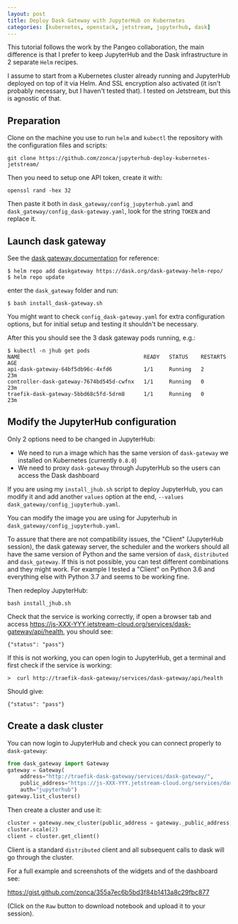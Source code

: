 ```yaml
---
layout: post
title: Deploy Dask Gateway with JupyterHub on Kubernetes
categories: [kubernetes, openstack, jetstream, jupyterhub, dask]
---
```


This tutorial follows the work by the Pangeo collaboration,
the main difference is that I prefer to keep JupyterHub and the Dask infrastructure
in 2 separate `Helm` recipes.

I assume to start from a Kubernetes cluster already running and
JupyterHub deployed on top of it via Helm. And SSL encryption also activated (it isn't probably necessary, but I haven't tested that).
I tested on Jetstream, but this is agnostic of that.

## Preparation

Clone on the machine you use to run `helm` and `kubectl` the repository
with the configuration files and scripts:

	git clone https://github.com/zonca/jupyterhub-deploy-kubernetes-jetstream/

Then you need to setup one API token, create it with:

	openssl rand -hex 32

Then paste it both in `dask_gateway/config_jupyterhub.yaml` and `dask_gateway/config_dask-gateway.yaml`,
look for the string `TOKEN` and replace it.

## Launch dask gateway

See the [dask gateway documentation](https://gateway.dask.org/install-kube.html) for reference:

	$ helm repo add daskgateway https://dask.org/dask-gateway-helm-repo/
	$ helm repo update

enter the `dask_gateway` folder and run:

	$ bash install_dask-gateway.sh

You might want to check `config_dask-gateway.yaml` for extra configuration options, but for initial setup and testing it shouldn't be necessary.

After this you should see the 3 dask gateway pods running, e.g.:

	$ kubectl -n jhub get pods
	NAME                                       READY   STATUS    RESTARTS   AGE
	api-dask-gateway-64bf5db96c-4xfd6          1/1     Running   2          23m
	controller-dask-gateway-7674bd545d-cwfnx   1/1     Running   0          23m
	traefik-dask-gateway-5bbd68c5fd-5drm8      1/1     Running   0          23m

## Modify the JupyterHub configuration

Only 2 options need to be changed in JupyterHub:

* We need to run a image which has the same version of `dask-gateway` we installed on Kubernetes (currently `0.8.0`)
* We need to proxy `dask-gateway` through JupyterHub so the users can access the Dask dashboard

If you are using my `install_jhub.sh` script to deploy JupyterHub,
you can modify it and add another `values` option at the end, `--values dask_gateway/config_jupyterhub.yaml`.

You can modify the image you are using for Jupyterhub in `dask_gateway/config_jupyterhub.yaml`.

To assure that there are not compatibility issues, the "Client" (JupyterHub session), the dask gateway server, the scheduler and the workers should all have the same version of Python and the same version of `dask`, `distributed` and `dask_gateway`. If this is not possible, you can test different combinations and they might work. For example I tested a "Client" on Python 3.6 and everything else with Python 3.7 and seems to be working fine.

Then redeploy JupyterHub:

	bash install_jhub.sh

Check that the service is working correctly,
if open a browser tab and access <https://js-XXX-YYY.jetstream-cloud.org/services/dask-gateway/api/health>, you should see:

	{"status": "pass"}

If this is not working, you can open login to JupyterHub, get a terminal and first check if the service is working:

    >  curl http://traefik-dask-gateway/services/dask-gateway/api/health

Should give:

    {"status": "pass"}


## Create a dask cluster

You can now login to JupyterHub and check you can connect properly to `dask-gateway`:

```python
from dask_gateway import Gateway
gateway = Gateway(
    address="http://traefik-dask-gateway/services/dask-gateway/",
    public_address="https://js-XXX-YYY.jetstream-cloud.org/services/dask-gateway/",
    auth="jupyterhub")
gateway.list_clusters()
```

Then create a cluster and use it:

```python
cluster = gateway.new_cluster(public_address = gateway._public_address)
cluster.scale(2)
client = cluster.get_client()
```

Client is a standard `distributed` client and all subsequent calls to dask will go
through the cluster.

For a full example and screenshots of the widgets and of the dashboard see:

<https://gist.github.com/zonca/355a7ec6b5bd3f84b1413a8c29fbc877>

(Click on the `Raw` button to download notebook and upload it to your session).
